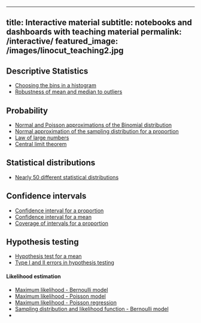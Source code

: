 
---
title: Interactive material
subtitle: notebooks and dashboards with teaching material
permalink: /interactive/
featured_image: /images/linocut_teaching2.jpg
---

## Descriptive Statistics

- [Choosing the bins in a histogram](https://observablehq.com/@mattiasvillani/histogram-the-choice-of-bins)
- [Robustness of mean and median to outliers](https://observablehq.com/@mattiasvillani/how-the-mean-and-median-are-affected-by-extreme-observation)

## Probability

- [Normal and Poisson approximations of the Binomial distribution](https://observablehq.com/@mattiasvillani/approximating-the-binomial-distribution)
- [Normal approximation of the sampling distribution for a proportion](https://observablehq.com/@mattiasvillani/normal-approximation-of-sample-proportion)
- [Law of large numbers](https://observablehq.com/@mattiasvillani/law-large-numbers)
- [Central limit theorem](https://observablehq.com/@mattiasvillani/central-limit-theorem)

## Statistical distributions
- [Nearly 50 different statistical distributions](https://observablehq.com/collection/@mattiasvillani/distributions)

## Confidence intervals

- [Confidence interval for a proportion](https://observablehq.com/@mattiasvillani/confidence-interval-for-a-proportion)
- [Confidence interval for a mean](https://observablehq.com/@mattiasvillani/confidence-interval-for-a-mean)
- [Coverage of intervals for a proportion](https://observablehq.com/@mattiasvillani/ci-proportion-wald-vs-wilson)

##  Hypothesis testing

- [Hypothesis test for a mean](https://observablehq.com/@mattiasvillani/hypothesis-test-mean)
- [Type I and II errors in hypothesis testing](https://observablehq.com/@mattiasvillani/hypothesis-test-for-a-mean-type-i-and-ii-errors)


#### Likelihood estimation

- [Maximum likelihood - Bernoulli model](https://observablehq.com/@mattiasvillani/maximum-likelihood-bernoulli-data)
- [Maximum likelihood - Poisson model](https://observablehq.com/@mattiasvillani/maximum-likelihood-for-iid-poisson-data)
- [Maximum likelihood - Poisson regression](https://observablehq.com/@mattiasvillani/maximum-likelihood-poisson-regression)
- [Sampling distribution and likelihood function - Bernoulli model](https://observablehq.com/@mattiasvillani/sampling-distribution-and-likelihood-function-bern)
- 